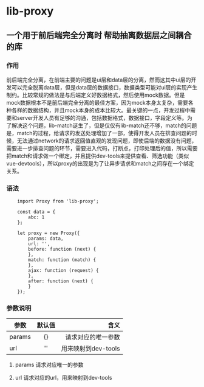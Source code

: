 # lib-proxy

## 一个用于前后端完全分离时 帮助抽离数据层之间耦合的库

### 作用
前后端完全分离，在前端主要的问题是ui层和data层的分离，然而这其中ui层的开发可以完全脱离data层，但是data层的数据接口，数据类型可能对ui层的实现产生制约。比较常规的做法是与后端定义好数据格式，然后使用mock数据。但是mock数据根本不是前后端完全分离的最佳方案，因为mock本身太复杂，需要各种各样的数据结构，并且mock本身的成本比较大。最关键的一点，开发过程中需要和server开发人员有足够的沟通，包括数据格式，数据接口，字段定义等。为了解决这个问题，lib-match诞生了，但是仅仅有lib-match还不够，match的问题是，match的过程，给请求的发送处理增加了一部，使得开发人员在排查问题的时候，无法通过network的请求返回值直观的发现问题，即使后端的数据没有问题，需要进一步排查问题的环节，需要进入代码，打断点，打印处理后的值，所以需要把match和请求做一个绑定，并且提供dev-tools来提供查看、筛选功能（类似vue-devtools），所以proxy的出现是为了让异步请求和match之间存在一个绑定关系。

### 语法

```
    import Proxy from 'lib-proxy';

    const data = {
        abc: 1
    };

    let proxy = new Proxy({
        params: data,
        url: '',
        before: function (next) {
        },
        match: function (match) {
        },
        ajax: function (request) {
        },
        after: function (next) {
        }
    });

```

### 参数说明
| 参数 | 默认值 | 含义 |
| ---- | :----: | ---: |
| params | {} | 请求对应的唯一参数 |
| url | '' | 用来映射到dev-tools |

1. params
请求对应唯一的参数

2. url
请求对应的url，用来映射到dev-tools

